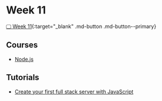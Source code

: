 # Week 11

[🖵 Week 11](./presentation.html){:target="_blank" .md-button .md-button--primary}

## Courses

- [Node.js](/web-course/courses/nodejs/)

## Tutorials

- [Create your first full stack server with JavaScript](/web-course/tutorials/create-a-simple-full-stack-with-js/)
<!-- 
## How-to Guides

TODO

## Examples

TODO

## Quiz -->
